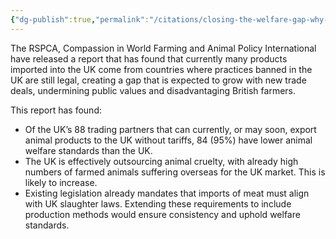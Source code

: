 ```yaml
---
{"dg-publish":true,"permalink":"/citations/closing-the-welfare-gap-why-the-uk-must-apply-its-animal-protection-standards-to-import-animal-policy-international/","tags":["uk"],"created":"2025-10-23T09:42:32.895+01:00","updated":"2025-10-23T09:42:32.895+01:00"}
---
```


The RSPCA, Compassion in World Farming and Animal Policy International have released a report that has found that currently many products imported into the UK come from countries where practices banned in the UK are still legal, creating a gap that is expected to grow with new trade deals, undermining public values and disadvantaging British farmers.

This report has found:

*   Of the UK’s 88 trading partners that can currently, or may soon, export animal products to the UK without tariffs, 84 (95%) have lower animal welfare standards than the UK.
*   The UK is effectively outsourcing animal cruelty, with already high numbers of farmed animals suffering overseas for the UK market. This is likely to increase.
*   Existing legislation already mandates that imports of meat must align with UK slaughter laws. Extending these requirements to include production methods would ensure consistency and uphold welfare standards.